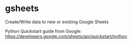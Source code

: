 # gsheets
Create/Write data to new or existing Google Sheets


Python Quickstart guide from Google: https://developers.google.com/sheets/api/quickstart/python
